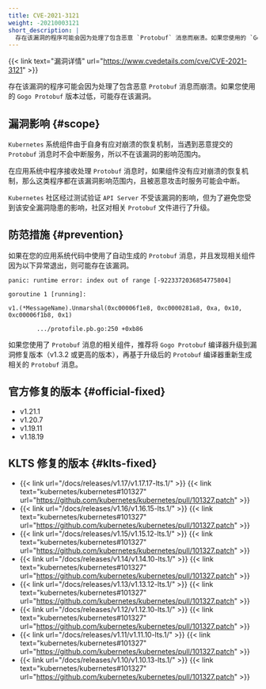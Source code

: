 ```yaml
---
title: CVE-2021-3121
weight: -20210003121
short_description: |
  存在该漏洞的程序可能会因为处理了包含恶意 `Protobuf` 消息而崩溃。如果您使用的 `Gogo Protobuf` 版本过低，可能存在该漏洞。
---
```


{{< link text="漏洞详情" url="https://www.cvedetails.com/cve/CVE-2021-3121" >}}

存在该漏洞的程序可能会因为处理了包含恶意 `Protobuf` 消息而崩溃。如果您使用的 `Gogo Protobuf` 版本过低，可能存在该漏洞。

## 漏洞影响 {#scope}

`Kubernetes` 系统组件由于自身有应对崩溃的恢复机制，当遇到恶意提交的 `Protobuf` 消息时不会中断服务，所以不在该漏洞的影响范围内。

在应用系统中程序接收处理 `Protobuf` 消息时，如果组件没有应对崩溃的恢复机制，那么这类程序都在该漏洞影响范围内，且被恶意攻击时服务可能会中断。

`Kubernetes` 社区经过测试验证 `API Server` 不受该漏洞的影响，但为了避免您受到该安全漏洞隐患的影响，社区对相关 `Protobuf` 文件进行了升级。 

## 防范措施 {#prevention}

如果在您的应用系统代码中使用了自动生成的 `Protobuf` 消息，并且发现相关组件因为以下异常退出，则可能存在该漏洞。

```
panic: runtime error: index out of range [-9223372036854775804]

goroutine 1 [running]:

v1.(*MessageName).Unmarshal(0xc00006f1e8, 0xc0000281a8, 0xa, 0x10, 0xc00006f1b8, 0x1)

        .../protofile.pb.go:250 +0xb86
```

如果您使用了 `Protobuf` 消息的相关组件，推荐将 `Gogo Protobuf` 编译器升级到漏洞修复版本（v1.3.2 或更高的版本），再基于升级后的 `Protobuf` 编译器重新生成相关的 `Protobuf` 消息。

## 官方修复的版本 {#official-fixed}

- v1.21.1
- v1.20.7
- v1.19.11
- v1.18.19

## KLTS 修复的版本 {#klts-fixed}

- {{< link url="/docs/releases/v1.17/v1.17.17-lts.1/" >}} {{< link text="kubernetes/kubernetes#101327" url="https://github.com/kubernetes/kubernetes/pull/101327.patch" >}}
- {{< link url="/docs/releases/v1.16/v1.16.15-lts.1/" >}} {{< link text="kubernetes/kubernetes#101327" url="https://github.com/kubernetes/kubernetes/pull/101327.patch" >}}
- {{< link url="/docs/releases/v1.15/v1.15.12-lts.1/" >}} {{< link text="kubernetes/kubernetes#101327" url="https://github.com/kubernetes/kubernetes/pull/101327.patch" >}}
- {{< link url="/docs/releases/v1.14/v1.14.10-lts.1/" >}} {{< link text="kubernetes/kubernetes#101327" url="https://github.com/kubernetes/kubernetes/pull/101327.patch" >}}
- {{< link url="/docs/releases/v1.13/v1.13.12-lts.1/" >}} {{< link text="kubernetes/kubernetes#101327" url="https://github.com/kubernetes/kubernetes/pull/101327.patch" >}}
- {{< link url="/docs/releases/v1.12/v1.12.10-lts.1/" >}} {{< link text="kubernetes/kubernetes#101327" url="https://github.com/kubernetes/kubernetes/pull/101327.patch" >}}
- {{< link url="/docs/releases/v1.11/v1.11.10-lts.1/" >}} {{< link text="kubernetes/kubernetes#101327" url="https://github.com/kubernetes/kubernetes/pull/101327.patch" >}}
- {{< link url="/docs/releases/v1.10/v1.10.13-lts.1/" >}} {{< link text="kubernetes/kubernetes#101327" url="https://github.com/kubernetes/kubernetes/pull/101327.patch" >}}
